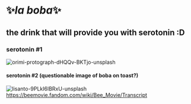 #  ✨_la boba_✨
## the drink that will provide you with serotonin :D
### serotonin #1
![orimi-protograph-dHQQv-BKTjo-unsplash](https://user-images.githubusercontent.com/91563526/135514211-ed6d6354-99f4-48f2-973f-64145ce9e222.jpg)
#### serotonin #2 (questionable image of boba on toast?)
![lisanto-9PLkI6lBRxU-unsplash](https://user-images.githubusercontent.com/91563526/135514843-8a4d644e-5994-44e5-a0b0-97549655b1fc.jpg)
https://beemovie.fandom.com/wiki/Bee_Movie/Transcript
